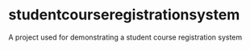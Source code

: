 # studentcourseregistrationsystem
A project used for demonstrating a student course registration system
